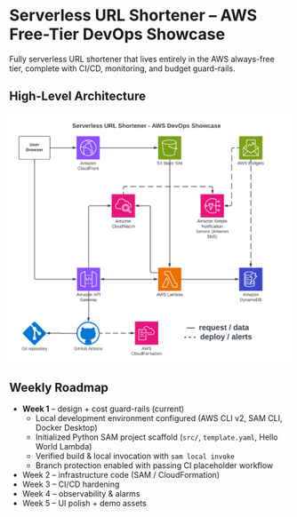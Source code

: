 # Serverless URL Shortener – AWS Free-Tier DevOps Showcase

Fully serverless URL shortener that lives entirely in the AWS always-free tier, complete with CI/CD, monitoring, and budget guard-rails.

## High-Level Architecture
![Architecture](docs/architecture.png)

## Weekly Roadmap
- **Week 1** – design + cost guard-rails (current)
  - Local development environment configured (AWS CLI v2, SAM CLI, Docker Desktop)
  - Initialized Python SAM project scaffold (`src/`, `template.yaml`, Hello World Lambda)
  - Verified build & local invocation with `sam local invoke`
  - Branch protection enabled with passing CI placeholder workflow
- Week 2 – infrastructure code (SAM / CloudFormation)
- Week 3 – CI/CD hardening
- Week 4 – observability & alarms
- Week 5 – UI polish + demo assets